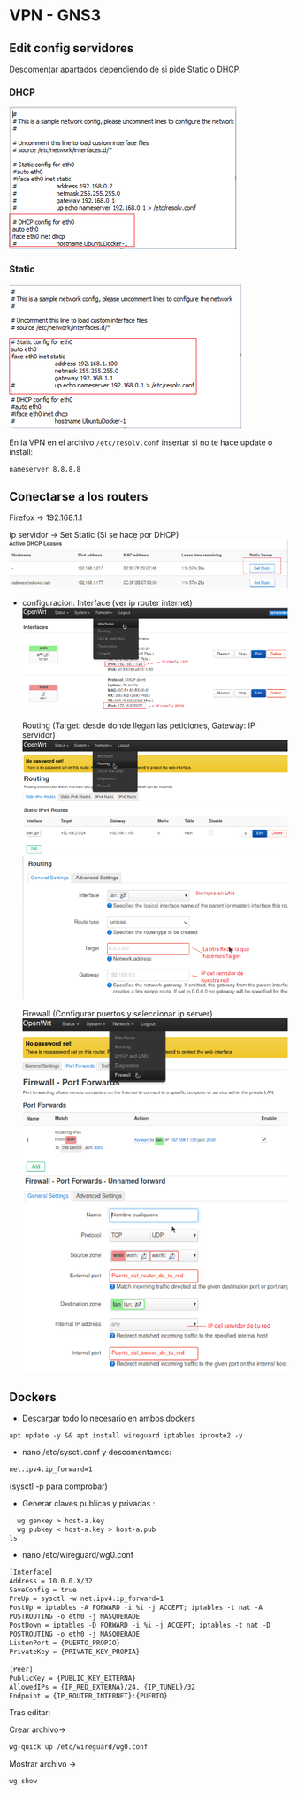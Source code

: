 # VPN - GNS3

## Edit config servidores

Descomentar apartados dependiendo de si pide Static o DHCP.

### DHCP

![alt text](img/1.png)

### Static
![alt text](img/2.png)

En la VPN en el archivo `/etc/resolv.conf` insertar si no te hace update o install:
```bash
nameserver 8.8.8.8
```


## Conectarse a los routers

Firefox -> 192.168.1.1

ip servidor -> Set Static (Si se hace por DHCP)  
![alt text](img/3.png)


- configuracion:
  Interface (ver ip router internet)    
  ![alt text](img/4.png)

  Routing (Target: desde donde llegan las peticiones, Gateway: IP servidor)    
 ![![alt text](image.png)](img/5.png)![alt text](img/6.png)

  Firewall (Configurar puertos y seleccionar ip server)  
![alt text](img/7.png)
![alt text](img/8.png)
## Dockers

- Descargar todo lo necesario en ambos dockers

```
apt update -y && apt install wireguard iptables iproute2 -y
```

- nano /etc/sysctl.conf y descomentamos: 
```bash
net.ipv4.ip_forward=1 
```
(sysctl -p para comprobar)
- Generar claves publicas y privadas :

```
  wg genkey > host-a.key
  wg pubkey < host-a.key > host-a.pub
ls
```

- nano /etc/wireguard/wg0.conf

```
[Interface]
Address = 10.0.0.X/32
SaveConfig = true
PreUp = sysctl -w net.ipv4.ip_forward=1
PostUp = iptables -A FORWARD -i %i -j ACCEPT; iptables -t nat -A POSTROUTING -o eth0 -j MASQUERADE
PostDown = iptables -D FORWARD -i %i -j ACCEPT; iptables -t nat -D POSTROUTING -o eth0 -j MASQUERADE
ListenPort = {PUERTO_PROPIO}
PrivateKey = {PRIVATE_KEY_PROPIA}

[Peer]
PublicKey = {PUBLIC_KEY_EXTERNA}
AllowedIPs = {IP_RED_EXTERNA}/24, {IP_TUNEL}/32
Endpoint = {IP_ROUTER_INTERNET}:{PUERTO}
```

Tras editar:

Crear archivo-> 
```bash
wg-quick up /etc/wireguard/wg0.conf
```

Mostrar archivo -> 
```bash
wg show
```